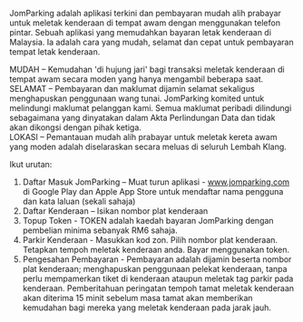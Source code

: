 JomParking adalah aplikasi terkini dan pembayaran mudah alih prabayar untuk meletak kenderaan di tempat awam dengan menggunakan telefon pintar. Sebuah aplikasi yang memudahkan bayaran letak kenderaan di Malaysia. Ia adalah cara yang mudah, selamat dan cepat untuk pembayaran tempat letak kenderaan.

MUDAH – Kemudahan 'di hujung jari' bagi transaksi meletak kenderaan di tempat awam secara moden yang hanya mengambil beberapa saat.  
SELAMAT – Pembayaran dan maklumat dijamin selamat sekaligus menghapuskan penggunaan wang tunai. JomParking komited untuk melindungi maklumat pelanggan kami. Semua maklumat peribadi dilindungi sebagaimana yang dinyatakan dalam Akta Perlindungan Data dan tidak akan dikongsi dengan pihak ketiga.  
LOKASI – Pemantauan mudah alih prabayar untuk meletak kereta awam yang moden adalah diselaraskan secara meluas di seluruh Lembah Klang.

Ikut urutan:
1. Daftar Masuk JomParking – Muat turun aplikasi - www.jomparking.com di Google Play dan Apple App Store untuk mendaftar nama pengguna dan kata laluan (sekali sahaja)
2. Daftar Kenderaan – Isikan nombor plat kenderaan
3. Topup Token - TOKEN adalah kaedah bayaran JomParking dengan pembelian minima sebanyak RM6 sahaja.
4. Parkir Kenderaan - Masukkan kod zon. Pilih nombor plat kenderaan. Tetapkan tempoh meletak kenderaan anda. Bayar menggunakan token.
5. Pengesahan Pembayaran - Pembayaran adalah dijamin beserta nombor plat kenderaan; menghapuskan penggunaan pelekat kenderaan, tanpa perlu mempamerkan tiket di kenderaan ataupun meletak tag parkir pada kenderaan. Pemberitahuan peringatan tempoh tamat meletak kenderaan akan diterima 15 minit sebelum masa tamat akan memberikan kemudahan bagi mereka yang meletak kenderaan pada jarak jauh.